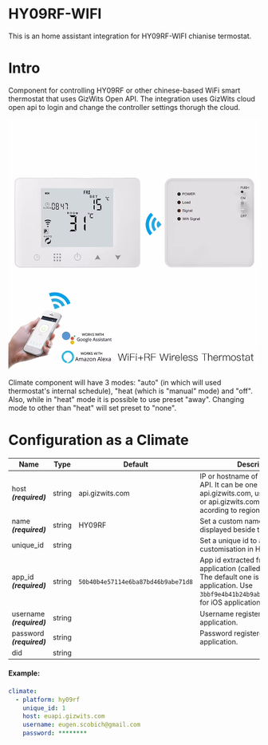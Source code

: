 # HY09RF-WIFI
This is an home assistant integration for HY09RF-WIFI chianise termostat.

# Intro
Component for controlling HY09RF or other chinese-based WiFi smart thermostat that uses GizWits Open API. The integration uses GizWits cloud open api to login and change the controller settings thorugh the cloud.

![Termostat](termostat.png)

Climate component will have 3 modes: "auto" (in which will used thermostat's internal schedule), "heat (which is "manual" mode) and "off". Also, while in "heat" mode it is possible to use preset "away". Changing mode to other than "heat" will set preset to "none". 

# Configuration as a Climate

| Name                      |  Type  |               Default              | Description                                                                                                                                                                  |
|---------------------------|--------|------------------------------------|------------------------------------------------------------------------------------------------------------------------------------------------------------------------------|
| host ***(required)***     | string |          api.gizwits.com           | IP or hostname of GezWits Open API. It can be one of api.gizwits.com, usapi.gizwits.com or api.gizwits.com. Select one acording to region you are.                           |
| name ***(required)***     | string |               HY09RF               | Set a custom name which is displayed beside the icon.                                                                                                                        |
| unique_id                 | string |                                    | Set a unique id to allow entity customisation in HA GUI.                                                                                                                     |
| app_id ***(required)***   | string | `50b40b4e57114e6ba87bd46b9abe71d8` | App id extracted from the mobile application (called Smart Heating). The default one is for android application. Use `3bbf9e4b41b24b9ab939c9525dc9c95c` for iOS application. |
| username ***(required)*** | string |                                    | Username registered in application.                                                                                                                                          |
| password ***(required)*** | string |                                    | Password registered in application.                                                                                                                                          |
| did                       | string |                                    | 


#### Example:
```yaml
climate:
  - platform: hy09rf
    unique_id: 1
    host: euapi.gizwits.com
    username: eugen.scobich@gmail.com
    password: ********
```
